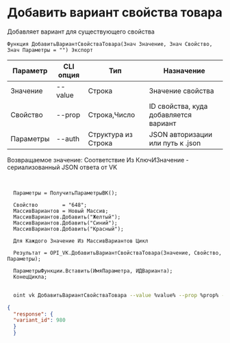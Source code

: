 ﻿---
sidebar_position: 5
---

# Добавить вариант свойства товара
 Добавляет вариант для существующего свойства



`Функция ДобавитьВариантСвойстваТовара(Знач Значение, Знач Свойство, Знач Параметры = "") Экспорт`

  | Параметр | CLI опция | Тип | Назначение |
  |-|-|-|-|
  | Значение | --value | Строка | Значение свойства |
  | Свойство | --prop | Строка,Число | ID свойства, куда добавляется вариант |
  | Параметры | --auth | Структура из Строка | JSON авторизации или путь к .json |

  
  Возвращаемое значение:   Соответствие Из КлючИЗначение - сериализованный JSON ответа от VK

<br/>




```bsl title="Пример кода"
  Параметры = ПолучитьПараметрыВК();
  
  Свойство        = "648";
  МассивВариантов = Новый Массив;
  МассивВариантов.Добавить("Желтый");
  МассивВариантов.Добавить("Синий");
  МассивВариантов.Добавить("Красный");
  
  Для Каждого Значение Из МассивВариантов Цикл
  
  Результат = OPI_VK.ДобавитьВариантСвойстваТовара(Значение, Свойство, Параметры);
  
  ПараметрыФункции.Вставить(ИмяПараметра, ИДВарианта);
  КонецЦикла;
```



```sh title="Пример команды CLI"
    
  oint vk ДобавитьВариантСвойстваТовара --value %value% --prop %prop% --auth %auth%

```

```json title="Результат"
{
  "response": {
  "variant_id": 980
  }
  }
```
